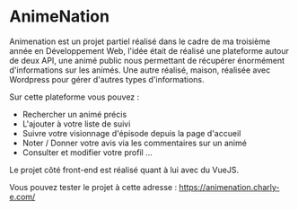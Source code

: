 # AnimeNation

Animenation est un projet partiel réalisé dans le cadre de ma troisième année en Développement Web, l'idée était de réalisé une plateforme autour de deux API, une animé public nous permettant de récupérer énormément d'informations sur les animés. Une autre réalisé, maison, réalisée avec Wordpress pour gérer d'autres types d'informations.

Sur cette plateforme vous pouvez : 

- Rechercher un animé précis
- L'ajouter à votre liste de suivi
- Suivre votre visionnage d'épisode depuis la page d'accueil
- Noter / Donner votre avis via les commentaires sur un animé
- Consulter et modifier votre profil
...

Le projet côté front-end est réalisé quant à lui avec du VueJS.

Vous pouvez tester le projet à cette adresse : https://animenation.charly-e.com/
